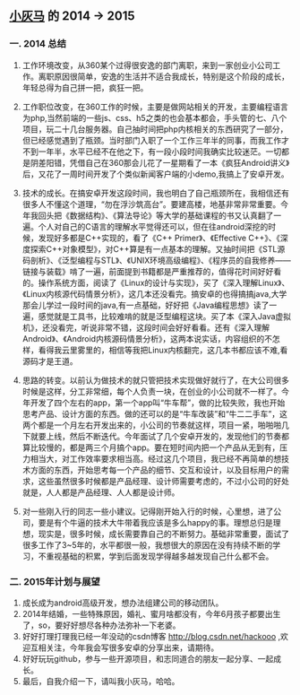 [小灰马](https://github.com/hackoooo) 的 2014 -> 2015
-------------
### 一. 2014 总结
1. 工作环境改变，从360某个过得很安逸的部门离职，来到一家创业小公司工作。离职原因很简单，安逸的生活并不适合我成长，特别是这个阶段的成长，年轻总得为自己拼一把，疯狂一把。  

2. 工作职位改变，在360工作的时候，主要是做网站相关的开发，主要编程语言为php,当然前端的一些js、css、h5之类的也会基本都会，手头管的七、八个项目，玩二十几台服务器。自己抽时间把php内核相关的东西研究了一部分，但已经感觉遇到了瓶颈。当时部门入职了一个工作三年半的同事，而我工作才不到一年半，水平已经不在他之下，有一段小段时间我确实比较迷茫。一切都是阴差阳错，凭借自己在360那会儿花了一星期看了一本《疯狂Android讲义》后，又花了一周时间开发了个类似新闻客户端的小demo,我搞上了安卓开发。  

3. 技术的成长。在搞安卓开发这段时间，我也明白了自己瓶颈所在，我相信还有很多人不懂这个道理，“勿在浮沙筑高台”。要建高楼，地基非常非常重要。今年我回头把《数据结构》、《算法导论》等大学的基础课程的书又认真翻了一遍。个人对自己的C语言的理解水平觉得还可以，但在往android深挖的时候，发现好多都是C++实现的，看了《C++ Primer》、《Effective C++》、《深度探索C++对象模型》，对C++算是有一点基本的理解。又抽时间把《STL源码剖析》、《泛型编程与STL》、《UNIX环境高级编程》、《程序员的自我修养——链接与装载》啃了一遍，前面提到书籍都是严重推荐的，值得花时间好好看的。操作系统方面，阅读了《Linux的设计与实现》，买了《深入理解Linux》、《Linux内核源代码情景分析》，这几本还没看完。搞安卓的也得搞搞java,大学那会儿学过一段时间的java,有一点基础，好好把《Java编程思想》读了一遍，感觉就是工具书，比较难啃的就是泛型编程这块。买了本《深入Java虚拟机》，还没看完，听说非常不错，这段时间会好好看看。还有《深入理解Android》、《Android内核源码情景分析》，这两本说实话，内容组织的不怎样，看得我云里雾里的，相信等我把Linux内核翻完，这几本书都应该不难,看源码才是王道。  

4. 思路的转变。以前认为做技术的就只管把技术实现做好就行了，在大公司很多时候是这样，分工非常细，每个人负责一块，在创业的小公司就不一样了。今年开发了四个左右的app，第一个app叫“牛车帮”，做的比较失败，我也开始思考产品、设计方面的东西。做的还可以的是“牛车改装”和“牛二二手车”，这两个都是一个月左右开发出来的，小公司的节奏就这样，项目一紧，啪啪啪几下就要上线，然后不断迭代。今年面试了几个安卓开发的，发现他们的节奏都算比较慢的，都是两三个月搞个app。要在短时间内把一个产品从无到有，压力相当大，对工作效率要求相当高。经过这几个项目，我已经不再简单的想技术方面的东西，开始思考每一个产品的细节、交互和设计，以及目标用户的需求，这些虽然很多时候都是产品经理、设计师需要考虑的，不过小公司的好处就是，人人都是产品经理、人人都是设计师。  

5. 对一些刚入行的同志一些小建议。记得刚开始入行的时候，心里想，进了公司，要是有个牛逼的技术大牛带着我应该是多么happy的事。理想总归是理想，现实是，很多时候，成长需要靠自己的不断努力。基础非常重要，面试了很多工作了3~5年的，水平都很一般，我想很大的原因在没有持续不断的学习，不重视基础的积累，学到后面发现学得越多越发现自己什么都不会。  

### 二. 2015年计划与展望
1. 成长成为android高级开发，想办法组建公司的移动团队。  
2. 2014年结婚，一些特殊原因，婚礼、蜜月啥都没有，今年6月孩子都要出生了，so，要好好想尽各种办法弥补一下老婆。  
3. 好好打理打理我已经一年没动的csdn博客 http://blog.csdn.net/hackooo ,欢迎互相关注，今年我会写很多安卓的分享出来，请期待。  
4. 好好玩玩github，参与一些开源项目，和志同道合的朋友一起分享、一起成长。  
5. 最后，自我介绍一下，请叫我小灰马，哈哈。  

